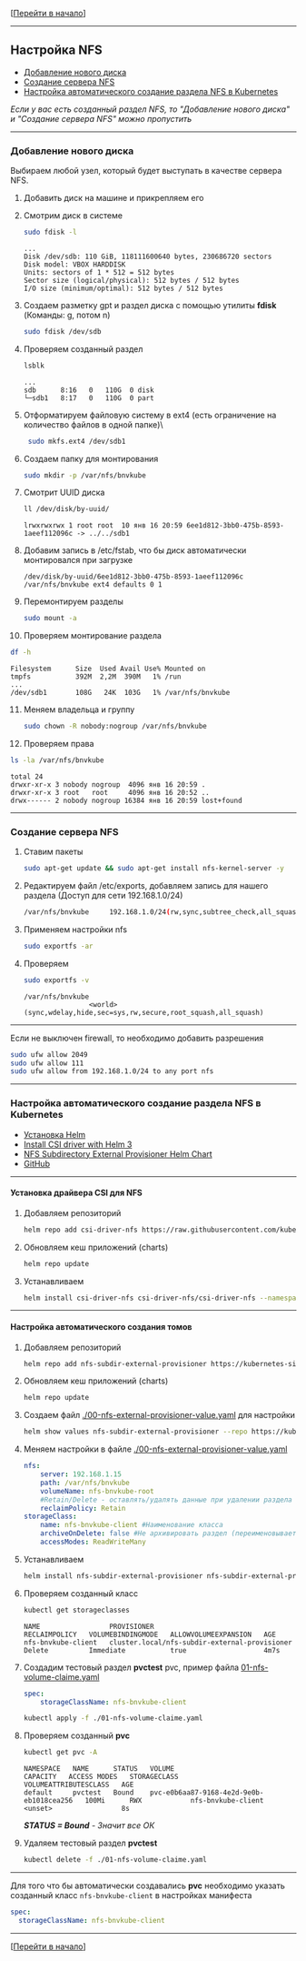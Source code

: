 [[Перейти в начало](../README.md)]

---

## Настройка NFS

* [Добавление нового диска](#add-new-disk)
* [Создание сервера NFS](#install-nfs-server)
* [Настройка автоматического создание раздела NFS в Kubernetes](#auto-nfs-kube)

*Если у вас есть созданный раздел NFS, то "Добавление нового диска" и "Создание сервера NFS" можно пропустить*

---

### <a name="add-new-disk"></a>Добавление нового диска
Выбираем любой узел, который будет выступать в качестве сервера NFS.

1. Добавить диск на машине и прикрепляем его

2. Смотрим диск в системе
    ```bash
    sudo fdisk -l
    ```
    ```
    ...
    Disk /dev/sdb: 110 GiB, 118111600640 bytes, 230686720 sectors
    Disk model: VBOX HARDDISK
    Units: sectors of 1 * 512 = 512 bytes
    Sector size (logical/physical): 512 bytes / 512 bytes
    I/O size (minimum/optimal): 512 bytes / 512 bytes
    ```

3. Создаем разметку gpt и раздел диска с помощью утилиты **fdisk** (Команды: g, потом n)
    ```bash
    sudo fdisk /dev/sdb
    ```

4. Проверяем созданный раздел
    ```bash
    lsblk
    ```
    ```
    ...
    sdb      8:16   0   110G  0 disk
    └─sdb1   8:17   0   110G  0 part
    ```

5. Отформатируем файловую систему в ext4 (есть ограничение на количество файлов в одной папке)\
   ```bash
    sudo mkfs.ext4 /dev/sdb1
    ```

6. Создаем папку для монтирования
    ```bash
    sudo mkdir -p /var/nfs/bnvkube
    ```

7. Смотрит UUID диска
    ```bash
    ll /dev/disk/by-uuid/
    ```
    ```
    lrwxrwxrwx 1 root root  10 янв 16 20:59 6ee1d812-3bb0-475b-8593-1aeef112096c -> ../../sdb1
    ```

8. Добавим запись в /etc/fstab, что бы диск автоматически монтировался при загрузке
    ```
    /dev/disk/by-uuid/6ee1d812-3bb0-475b-8593-1aeef112096c /var/nfs/bnvkube ext4 defaults 0 1
    ```

9. Перемонтируем разделы
    ```bash
    sudo mount -a
    ```

10. Проверяем монтирование раздела
   ```bash
   df -h
   ```
   ```
   Filesystem      Size  Used Avail Use% Mounted on
   tmpfs           392M  2,2M  390M   1% /run
   ...
   /dev/sdb1       108G   24K  103G   1% /var/nfs/bnvkube
   ```

11. Меняем владельца и группу
     ```bash
     sudo chown -R nobody:nogroup /var/nfs/bnvkube
     ```
   
12. Проверяем права
   ```bash
   ls -la /var/nfs/bnvkube
   ```
   ```
   total 24
   drwxr-xr-x 3 nobody nogroup  4096 янв 16 20:59 .
   drwxr-xr-x 3 root   root     4096 янв 16 20:52 ..
   drwx------ 2 nobody nogroup 16384 янв 16 20:59 lost+found
   ```

---

### <a name="install-nfs-server"></a> Создание сервера NFS

1. Ставим пакеты
   ```bash
   sudo apt-get update && sudo apt-get install nfs-kernel-server -y
   ```

2. Редактируем файл /etc/exports, добавляем запись для нашего раздела (Доступ для сети 192.168.1.0/24)
   ```bash
   /var/nfs/bnvkube     192.168.1.0/24(rw,sync,subtree_check,all_squash,root_squash)
   ```

3. Применяем настройки nfs
   ```bash
   sudo exportfs -ar
   ```

4. Проверяем
   ```bash
   sudo exportfs -v
   ```
   ```
   /var/nfs/bnvkube
                   <world>(sync,wdelay,hide,sec=sys,rw,secure,root_squash,all_squash)
   ```

---
Если не выключен firewall, то необходимо добавить разрешения
   ```bash
   sudo ufw allow 2049
   sudo ufw allow 111
   sudo ufw allow from 192.168.1.0/24 to any port nfs
   ```
---

### <a name="auto-nfs-kube"></a> Настройка автоматического создание раздела NFS в Kubernetes 

* [Установка Helm](../install-helm/README.md)
* [Install CSI driver with Helm 3](https://github.com/kubernetes-csi/csi-driver-nfs/blob/master/charts/README.md)
* [NFS Subdirectory External Provisioner Helm Chart](https://artifacthub.io/packages/helm/nfs-subdir-external-provisioner/nfs-subdir-external-provisioner)
* [GitHub](https://github.com/kubernetes-sigs/nfs-subdir-external-provisioner)

---

#### Установка драйвера CSI для NFS

1. Добавляем репозиторий
   ```bash
   helm repo add csi-driver-nfs https://raw.githubusercontent.com/kubernetes-csi/csi-driver-nfs/master/charts
   ```
   
2. Обновляем кеш приложений (charts)
   ```bash
   helm repo update
   ```

3. Устанавливаем
   ```bash
   helm install csi-driver-nfs csi-driver-nfs/csi-driver-nfs --namespace kube-system
   ```

---

#### Настройка автоматического создания томов

1. Добавляем репозиторий
   ```bash
   helm repo add nfs-subdir-external-provisioner https://kubernetes-sigs.github.io/nfs-subdir-external-provisioner/
   ```

2. Обновляем кеш приложений (charts)
   ```bash
   helm repo update
   ```

3. Создаем файл [./00-nfs-external-provisioner-value.yaml](./00-nfs-external-provisioner-value.yaml) для настройки 
   ```bash
   helm show values nfs-subdir-external-provisioner --repo https://kubernetes-sigs.github.io/nfs-subdir-external-provisioner/ > ./00-nfs-external-provisioner-value.yaml
   ```

4. Меняем настройки в файле [./00-nfs-external-provisioner-value.yaml](./00-nfs-external-provisioner-value.yaml)
   ```yaml
   nfs:
       server: 192.168.1.15
       path: /var/nfs/bnvkube
       volumeName: nfs-bnvkube-root
       #Retain/Delete - оставлять/удалять данные при удалении раздела 
       reclaimPolicy: Retain
   storageClass:
       name: nfs-bnvkube-client #Наименование класса
       archiveOnDelete: false #Не архивировать раздел (переименовывает папку в архивную)
       accessModes: ReadWriteMany
   ```
5. Устанавливаем
   ```bash
   helm install nfs-subdir-external-provisioner nfs-subdir-external-provisioner/nfs-subdir-external-provisioner -f ./00-nfs-external-provisioner-value.yaml --create-namespace --namespace nfs-external-provisioner
   ```
6. Проверяем созданный класс
   ```bash
   kubectl get storageclasses
   ```
   ```
   NAME                 PROVISIONER                                     RECLAIMPOLICY   VOLUMEBINDINGMODE   ALLOWVOLUMEEXPANSION   AGE
   nfs-bnvkube-client   cluster.local/nfs-subdir-external-provisioner   Delete          Immediate           true                   4m7s
   ```

7. Создадим тестовый раздел **pvctest** pvc, пример файла [01-nfs-volume-claime.yaml](./01-nfs-volume-claime.yaml)
   ```yaml
   spec:
       storageClassName: nfs-bnvkube-client
   ```
   ```bash
   kubectl apply -f ./01-nfs-volume-claime.yaml
   ```

8. Проверяем созданный **pvc**
   ```bash
   kubectl get pvc -A
   ```
   ```
   NAMESPACE   NAME      STATUS   VOLUME                                     CAPACITY   ACCESS MODES   STORAGECLASS         VOLUMEATTRIBUTESCLASS   AGE
   default     pvctest   Bound    pvc-e0b6aa87-9168-4e2d-9e0b-eb1018cea256   100Mi      RWX            nfs-bnvkube-client   <unset>                 8s
   ```
   ***STATUS = Bound** - Значит все ОК*
   
9. Удаляем тестовый раздел **pvctest**
   ```bash
   kubectl delete -f ./01-nfs-volume-claime.yaml
   ```

---

Для того что бы автоматически создавались **pvc** необходимо указать созданный класс `nfs-bnvkube-client` в настройках манифеста
```yaml
spec:
  storageClassName: nfs-bnvkube-client
```


---

[[Перейти в начало](../README.md)]